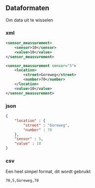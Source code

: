 ## Dataformaten

Om data uit te wisselen 

### xml

~~~xml
<sensor_meassurement>
    <sensor>10</sensor>
    <value>10</value>
</sensor_meassurement>
~~~

~~~xml
<sensor_meassurement sensor="5">
    <location>
        <street>Goreweg</street>
        <number>70</number>
    </location>
    <value>10</value>
</sensor_meassurement>
~~~

### json

~~~json
{
    "location" : {
        "street" : "Goreweg",
        "number" : 70
    },
    "sensor" : 5,
    "value" : 10
}
~~~

### csv

Een heel simpel format, dit wordt gebruikt

~~~csv
70,5,Goreweg,70
~~~
